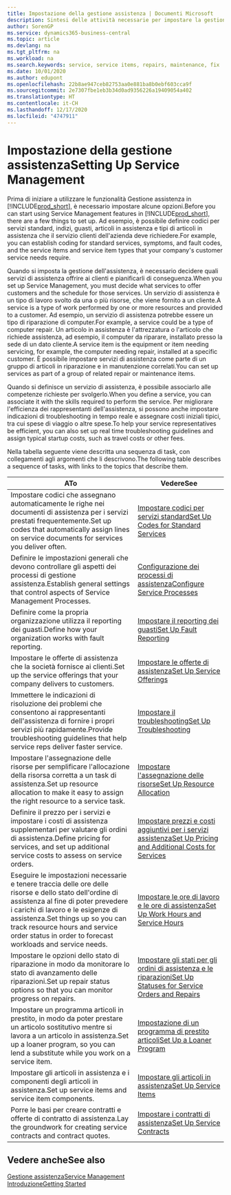 ```yaml
---
title: Impostazione della gestione assistenza | Documenti Microsoft
description: Sintesi delle attività necessarie per impostare la gestione dell'assistenza adattandola al modo in cui le organizzazioni gestiscono i propri servizi.
author: SorenGP
ms.service: dynamics365-business-central
ms.topic: article
ms.devlang: na
ms.tgt_pltfrm: na
ms.workload: na
ms.search.keywords: service, service items, repairs, maintenance, fix
ms.date: 10/01/2020
ms.author: edupont
ms.openlocfilehash: 22b8ae947ceb82753aa0e881ba8b0ebf603cca9f
ms.sourcegitcommit: 2e7307fbe1eb3b34d0ad9356226a19409054a402
ms.translationtype: HT
ms.contentlocale: it-CH
ms.lasthandoff: 12/17/2020
ms.locfileid: "4747911"
---
```

# <a name="setting-up-service-management"></a><span data-ttu-id="5dda2-103">Impostazione della gestione assistenza</span><span class="sxs-lookup"><span data-stu-id="5dda2-103">Setting Up Service Management</span></span>
<span data-ttu-id="5dda2-104">Prima di iniziare a utilizzare le funzionalità Gestione assistenza in [!INCLUDE[prod_short](includes/prod_short.md)], è necessario impostare alcune opzioni.</span><span class="sxs-lookup"><span data-stu-id="5dda2-104">Before you can start using Service Management features in [!INCLUDE[prod_short](includes/prod_short.md)], there are a few things to set up.</span></span> <span data-ttu-id="5dda2-105">Ad esempio, è possibile definire codici per servizi standard, indizi, guasti, articoli in assistenza e tipi di articoli in assistenza che il servizio clienti dell'azienda deve richiedere.</span><span class="sxs-lookup"><span data-stu-id="5dda2-105">For example, you can establish coding for standard services, symptoms, and fault codes, and the service items and service item types that your company's customer service needs require.</span></span>  

<span data-ttu-id="5dda2-106">Quando si imposta la gestione dell'assistenza, è necessario decidere quali servizi di assistenza offrire ai clienti e pianificarli di conseguenza.</span><span class="sxs-lookup"><span data-stu-id="5dda2-106">When you set up Service Management, you must decide what services to offer customers and the schedule for those services.</span></span> <span data-ttu-id="5dda2-107">Un servizio di assistenza è un tipo di lavoro svolto da una o più risorse, che viene fornito a un cliente.</span><span class="sxs-lookup"><span data-stu-id="5dda2-107">A service is a type of work performed by one or more resources and provided to a customer.</span></span> <span data-ttu-id="5dda2-108">Ad esempio, un servizio di assistenza potrebbe essere un tipo di riparazione di computer.</span><span class="sxs-lookup"><span data-stu-id="5dda2-108">For example, a service could be a type of computer repair.</span></span> <span data-ttu-id="5dda2-109">Un articolo in assistenza è l'attrezzatura o l'articolo che richiede assistenza, ad esempio, il computer da riparare, installato presso la sede di un dato cliente.</span><span class="sxs-lookup"><span data-stu-id="5dda2-109">A service item is the equipment or item needing servicing, for example, the computer needing repair, installed at a specific customer.</span></span> <span data-ttu-id="5dda2-110">È possibile impostare servizi di assistenza come parte di un gruppo di articoli in riparazione e in manutenzione correlati.</span><span class="sxs-lookup"><span data-stu-id="5dda2-110">You can set up services as part of a group of related repair or maintenance items.</span></span>  
  
<span data-ttu-id="5dda2-111">Quando si definisce un servizio di assistenza, è possibile associarlo alle competenze richieste per svolgerlo.</span><span class="sxs-lookup"><span data-stu-id="5dda2-111">When you define a service, you can associate it with the skills required to perform the service.</span></span> <span data-ttu-id="5dda2-112">Per migliorare l'efficienza dei rappresentanti dell'assistenza, si possono anche impostare indicazioni di troubleshooting in tempo reale e assegnare costi iniziali tipici, tra cui spese di viaggio o altre spese.</span><span class="sxs-lookup"><span data-stu-id="5dda2-112">To help your service representatives be efficient, you can also set up real time troubleshooting guidelines and assign typical startup costs, such as travel costs or other fees.</span></span>  

<span data-ttu-id="5dda2-113">Nella tabella seguente viene descritta una sequenza di task, con collegamenti agli argomenti che li descrivono.</span><span class="sxs-lookup"><span data-stu-id="5dda2-113">The following table describes a sequence of tasks, with links to the topics that describe them.</span></span>  
  
| <span data-ttu-id="5dda2-114">A</span><span class="sxs-lookup"><span data-stu-id="5dda2-114">To</span></span> | <span data-ttu-id="5dda2-115">Vedere</span><span class="sxs-lookup"><span data-stu-id="5dda2-115">See</span></span> |
| --- | --- |
| <span data-ttu-id="5dda2-116">Impostare codici che assegnano automaticamente le righe nei documenti di assistenza per i servizi prestati frequentemente.</span><span class="sxs-lookup"><span data-stu-id="5dda2-116">Set up codes that automatically assign lines on service documents for services you deliver often.</span></span> |[<span data-ttu-id="5dda2-117">Impostare codici per servizi standard</span><span class="sxs-lookup"><span data-stu-id="5dda2-117">Set Up Codes for Standard Services</span></span>](service-how-setup-service-coding.md)|
| <span data-ttu-id="5dda2-118">Definire le impostazioni generali che devono controllare gli aspetti dei processi di gestione assistenza.</span><span class="sxs-lookup"><span data-stu-id="5dda2-118">Establish general settings that control aspects of Service Management Processes.</span></span>|[<span data-ttu-id="5dda2-119">Configurazione dei processi di assistenza</span><span class="sxs-lookup"><span data-stu-id="5dda2-119">Configure Service Processes</span></span>](service-setup-service-processes.md)|
| <span data-ttu-id="5dda2-120">Definire come la propria organizzazione utilizza il reporting dei guasti.</span><span class="sxs-lookup"><span data-stu-id="5dda2-120">Define how your organization works with fault reporting.</span></span> |[<span data-ttu-id="5dda2-121">Impostare il reporting dei guasti</span><span class="sxs-lookup"><span data-stu-id="5dda2-121">Set Up Fault Reporting</span></span>](service-how-setup-fault-reporting.md) |
| <span data-ttu-id="5dda2-122">Impostare le offerte di assistenza che la società fornisce ai clienti.</span><span class="sxs-lookup"><span data-stu-id="5dda2-122">Set up the service offerings that your company delivers to customers.</span></span>|[<span data-ttu-id="5dda2-123">Impostare le offerte di assistenza</span><span class="sxs-lookup"><span data-stu-id="5dda2-123">Set Up Service Offerings</span></span>](service-how-setup-service-offerings.md)|
| <span data-ttu-id="5dda2-124">Immettere le indicazioni di risoluzione dei problemi che consentono ai rappresentanti dell'assistenza di fornire i propri servizi più rapidamente.</span><span class="sxs-lookup"><span data-stu-id="5dda2-124">Provide troubleshooting guidelines that help service reps deliver faster service.</span></span> |[<span data-ttu-id="5dda2-125">Impostare il troubleshooting</span><span class="sxs-lookup"><span data-stu-id="5dda2-125">Set Up Troubleshooting</span></span>](service-how-setup-troubleshooting.md) |
| <span data-ttu-id="5dda2-126">Impostare l'assegnazione delle risorse per semplificare l'allocazione della risorsa corretta a un task di assistenza.</span><span class="sxs-lookup"><span data-stu-id="5dda2-126">Set up resource allocation to make it easy to assign the right resource to a service task.</span></span> |[<span data-ttu-id="5dda2-127">Impostare l'assegnazione delle risorse</span><span class="sxs-lookup"><span data-stu-id="5dda2-127">Set Up Resource Allocation</span></span>](service-how-setup-resource-allocation.md) |
| <span data-ttu-id="5dda2-128">Definire il prezzo per i servizi e impostare i costi di assistenza supplementari per valutare gli ordini di assistenza.</span><span class="sxs-lookup"><span data-stu-id="5dda2-128">Define pricing for services, and set up additional service costs to assess on service orders.</span></span> |[<span data-ttu-id="5dda2-129">Impostare prezzi e costi aggiuntivi per i servizi assistenza</span><span class="sxs-lookup"><span data-stu-id="5dda2-129">Set Up Pricing and Additional Costs for Services</span></span>](service-how-setup-service-costs-pricing.md)|
| <span data-ttu-id="5dda2-130">Eseguire le impostazioni necessarie e tenere traccia delle ore delle risorse e dello stato dell'ordine di assistenza al fine di poter prevedere i carichi di lavoro e le esigenze di assistenza.</span><span class="sxs-lookup"><span data-stu-id="5dda2-130">Set things up so you can track resource hours and service order status in order to forecast workloads and service needs.</span></span>|[<span data-ttu-id="5dda2-131">Impostare le ore di lavoro e le ore di assistenza</span><span class="sxs-lookup"><span data-stu-id="5dda2-131">Set Up Work Hours and Service Hours</span></span>](service-how-setup-work-service-hours.md)|
| <span data-ttu-id="5dda2-132">Impostare le opzioni dello stato di riparazione in modo da monitorare lo stato di avanzamento delle riparazioni.</span><span class="sxs-lookup"><span data-stu-id="5dda2-132">Set up repair status options so that you can monitor progress on repairs.</span></span> | [<span data-ttu-id="5dda2-133">Impostare gli stati per gli ordini di assistenza e le riparazioni</span><span class="sxs-lookup"><span data-stu-id="5dda2-133">Set Up Statuses for Service Orders and Repairs</span></span>](service-order-repair-status.md)|
| <span data-ttu-id="5dda2-134">Impostare un programma articoli in prestito, in modo da poter prestare un articolo sostitutivo mentre si lavora a un articolo in assistenza.</span><span class="sxs-lookup"><span data-stu-id="5dda2-134">Set up a loaner program, so you can lend a substitute while you work on a service item.</span></span> |[<span data-ttu-id="5dda2-135">Impostazione di un programma di prestito articoli</span><span class="sxs-lookup"><span data-stu-id="5dda2-135">Set Up a Loaner Program</span></span>](service-how-setup-loaner-program.md) |
| <span data-ttu-id="5dda2-136">Impostare gli articoli in assistenza e i componenti degli articoli in assistenza.</span><span class="sxs-lookup"><span data-stu-id="5dda2-136">Set up service items and service item components.</span></span> |[<span data-ttu-id="5dda2-137">Impostare gli articoli in assistenza</span><span class="sxs-lookup"><span data-stu-id="5dda2-137">Set Up Service Items</span></span>](service-how-setup-service-items.md) |
| <span data-ttu-id="5dda2-138">Porre le basi per creare contratti e offerte di contratto di assistenza.</span><span class="sxs-lookup"><span data-stu-id="5dda2-138">Lay the groundwork for creating service contracts and contract quotes.</span></span> |[<span data-ttu-id="5dda2-139">Impostare i contratti di assistenza</span><span class="sxs-lookup"><span data-stu-id="5dda2-139">Set Up Service Contracts</span></span>](service-how-setup-service-contracts.md) |

## <a name="see-also"></a><span data-ttu-id="5dda2-140">Vedere anche</span><span class="sxs-lookup"><span data-stu-id="5dda2-140">See also</span></span>
[<span data-ttu-id="5dda2-141">Gestione assistenza</span><span class="sxs-lookup"><span data-stu-id="5dda2-141">Service Management</span></span>](service-service.md)  
[<span data-ttu-id="5dda2-142">Introduzione</span><span class="sxs-lookup"><span data-stu-id="5dda2-142">Getting Started</span></span>](product-get-started.md)  
